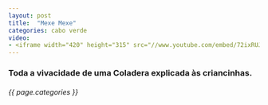 ```yaml
---
layout: post
title:  "Mexe Mexe"
categories: cabo verde
video: 
- <iframe width="420" height="315" src="//www.youtube.com/embed/72ixRUJl-aA" frameborder="0" allowfullscreen></iframe>
---
```


### Toda a vivacidade de uma Coladera explicada às criancinhas.
###### {{ page.categories }}